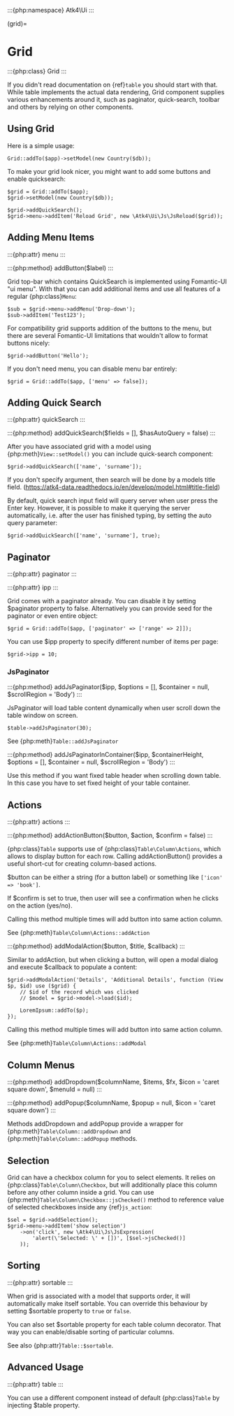 :::{php:namespace} Atk4\Ui
:::

(grid)=

# Grid

:::{php:class} Grid
:::

If you didn't read documentation on {ref}`table` you should start with that. While table implements the actual
data rendering, Grid component supplies various enhancements around it, such as paginator, quick-search, toolbar
and others by relying on other components.

## Using Grid

Here is a simple usage:

```
Grid::addTo($app)->setModel(new Country($db));
```

To make your grid look nicer, you might want to add some buttons and enable quicksearch:

```
$grid = Grid::addTo($app);
$grid->setModel(new Country($db));

$grid->addQuickSearch();
$grid->menu->addItem('Reload Grid', new \Atk4\Ui\Js\JsReload($grid));
```

## Adding Menu Items

:::{php:attr} menu
:::

:::{php:method} addButton($label)
:::

Grid top-bar which contains QuickSearch is implemented using Fomantic-UI "ui menu". With that
you can add additional items and use all features of a regular {php:class}`Menu`:

```
$sub = $grid->menu->addMenu('Drop-down');
$sub->addItem('Test123');
```

For compatibility grid supports addition of the buttons to the menu, but there are several
Fomantic-UI limitations that wouldn't allow to format buttons nicely:

```
$grid->addButton('Hello');
```

If you don't need menu, you can disable menu bar entirely:

```
$grid = Grid::addTo($app, ['menu' => false]);
```

## Adding Quick Search

:::{php:attr} quickSearch
:::

:::{php:method} addQuickSearch($fields = [], $hasAutoQuery = false)
:::

After you have associated grid with a model using {php:meth}`View::setModel()` you can
include quick-search component:

```
$grid->addQuickSearch(['name', 'surname']);
```

If you don't specify argument, then search will be done by a models title field.
(https://atk4-data.readthedocs.io/en/develop/model.html#title-field)

By default, quick search input field will query server when user press the Enter key. However, it is possible to make it
querying the server automatically, i.e. after the user has finished typing, by setting the auto query parameter:

```
$grid->addQuickSearch(['name', 'surname'], true);
```

## Paginator

:::{php:attr} paginator
:::

:::{php:attr} ipp
:::

Grid comes with a paginator already. You can disable it by setting $paginator property to false. Alternatively you
can provide seed for the paginator or even entire object:

```
$grid = Grid::addTo($app, ['paginator' => ['range' => 2]]);
```

You can use $ipp property to specify different number of items per page:

```
$grid->ipp = 10;
```

### JsPaginator

:::{php:method} addJsPaginator($ipp, $options = [], $container = null, $scrollRegion = 'Body')
:::

JsPaginator will load table content dynamically when user scroll down the table window on screen.

```
$table->addJsPaginator(30);
```

See {php:meth}`Table::addJsPaginator`

:::{php:method} addJsPaginatorInContainer($ipp, $containerHeight, $options = [], $container = null, $scrollRegion = 'Body')
:::

Use this method if you want fixed table header when scrolling down table. In this case you have to set
fixed height of your table container.

## Actions

:::{php:attr} actions
:::

:::{php:method} addActionButton($button, $action, $confirm = false)
:::

{php:class}`Table` supports use of {php:class}`Table\Column\Actions`, which allows to display button for each row.
Calling addActionButton() provides a useful short-cut for creating column-based actions.

$button can be either a string (for a button label) or something like `['icon' => 'book']`.

If $confirm is set to true, then user will see a confirmation when he clicks on the action (yes/no).

Calling this method multiple times will add button into same action column.

See {php:meth}`Table\Column\Actions::addAction`

:::{php:method} addModalAction($button, $title, $callback)
:::

Similar to addAction, but when clicking a button, will open a modal dialog and execute $callback
to populate a content:

```
$grid->addModalAction('Details', 'Additional Details', function (View $p, $id) use ($grid) {
    // $id of the record which was clicked
    // $model = $grid->model->load($id);

    LoremIpsum::addTo($p);
});
```

Calling this method multiple times will add button into same action column.

See {php:meth}`Table\Column\Actions::addModal`

## Column Menus

:::{php:method} addDropdown($columnName, $items, $fx, $icon = 'caret square down', $menuId = null)
:::

:::{php:method} addPopup($columnName, $popup = null, $icon = 'caret square down')
:::

Methods addDropdown and addPopup provide a wrapper for {php:meth}`Table\Column::addDropdown` and
{php:meth}`Table\Column::addPopup` methods.

## Selection

Grid can have a checkbox column for you to select elements. It relies on {php:class}`Table\Column\Checkbox`, but will
additionally place this column before any other column inside a grid. You can use {php:meth}`Table\Column\Checkbox::jsChecked()`
method to reference value of selected checkboxes inside any {ref}`js_action`:

```
$sel = $grid->addSelection();
$grid->menu->addItem('show selection')
    ->on('click', new \Atk4\Ui\Js\JsExpression(
        'alert(\'Selected: \' + [])', [$sel->jsChecked()]
    ));
```

## Sorting

:::{php:attr} sortable
:::

When grid is associated with a model that supports order, it will automatically make itself sortable. You can
override this behaviour by setting $sortable property to `true` or `false`.

You can also set $sortable property for each table column decorator. That way you can enable/disable sorting
of particular columns.

See also {php:attr}`Table::$sortable`.

## Advanced Usage

:::{php:attr} table
:::

You can use a different component instead of default {php:class}`Table` by injecting $table property.

